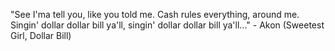 "See I'ma tell you, like you told me.
 Cash rules everything, around me.
 Singin' dollar dollar bill ya'll, singin' dollar dollar bill ya'll..."
	 - Akon (Sweetest Girl, Dollar Bill) 